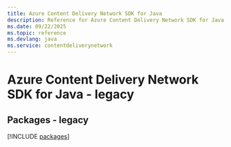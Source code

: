 ```yaml
---
title: Azure Content Delivery Network SDK for Java
description: Reference for Azure Content Delivery Network SDK for Java
ms.date: 09/22/2025
ms.topic: reference
ms.devlang: java
ms.service: contentdeliverynetwork
---
```

# Azure Content Delivery Network SDK for Java - legacy
## Packages - legacy
[!INCLUDE [packages](content-delivery-network-index.md)]